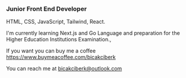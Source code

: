 ### Junior Front End Developer
HTML, CSS, JavaScript, Tailwind, React.

I'm currently learning Next.js and Go Language and preparation for the Higher Education Institutions Examination.,

If you want you can buy me a coffee https://www.buymeacoffee.com/bicakciberk

You can reach me at bicakciberk@outlook.com
